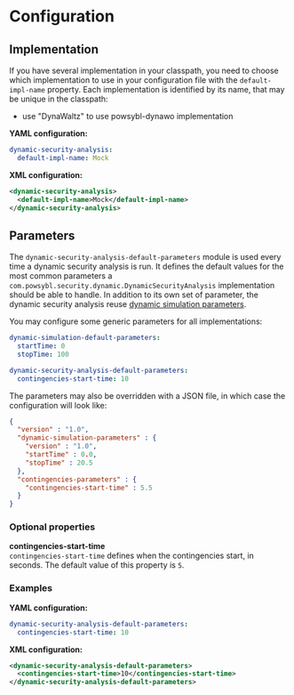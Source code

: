 # Configuration

## Implementation
If you have several implementation in your classpath, you need to choose which implementation to use in your configuration file with the `default-impl-name` property.
Each implementation is identified by its name, that may be unique in the classpath:
- use "DynaWaltz" to use powsybl-dynawo implementation

**YAML configuration:**
```yaml
dynamic-security-analysis:
  default-impl-name: Mock
```

**XML configuration:**
```xml
<dynamic-security-analysis>
  <default-impl-name>Mock</default-impl-name>
</dynamic-security-analysis>
```

## Parameters
The `dynamic-security-analysis-default-parameters` module is used every time a dynamic security analysis is run. It defines the default values for the most common parameters a `com.powsybl.security.dynamic.DynamicSecurityAnalysis` implementation should be able to handle.
In addition to its own set of parameter, the dynamic security analysis reuse [dynamic simulation parameters](../dynamic/parameters.md).

You may configure some generic parameters for all implementations:
```yaml
dynamic-simulation-default-parameters:
  startTime: 0
  stopTime: 100

dynamic-security-analysis-default-parameters:
  contingencies-start-time: 10
```

The parameters may also be overridden with a JSON file, in which case the configuration will look like:
```json
{
  "version" : "1.0",
  "dynamic-simulation-parameters" : {
    "version" : "1.0",
    "startTime" : 0.0,
    "stopTime" : 20.5
  },
  "contingencies-parameters" : {
    "contingencies-start-time" : 5.5
  }
}
```

### Optional properties

**contingencies-start-time**  
`contingencies-start-time` defines when the contingencies start, in seconds. The default value of this property is `5`.

### Examples

**YAML configuration:**
```yaml
dynamic-security-analysis-default-parameters:
  contingencies-start-time: 10
```

**XML configuration:**
```xml
<dynamic-security-analysis-default-parameters>
  <contingencies-start-time>10</contingencies-start-time>
</dynamic-security-analysis-default-parameters>
```
